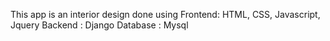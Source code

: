 This app is an interior design done using
Frontend: HTML, CSS, Javascript, Jquery
Backend : Django 
Database : Mysql
